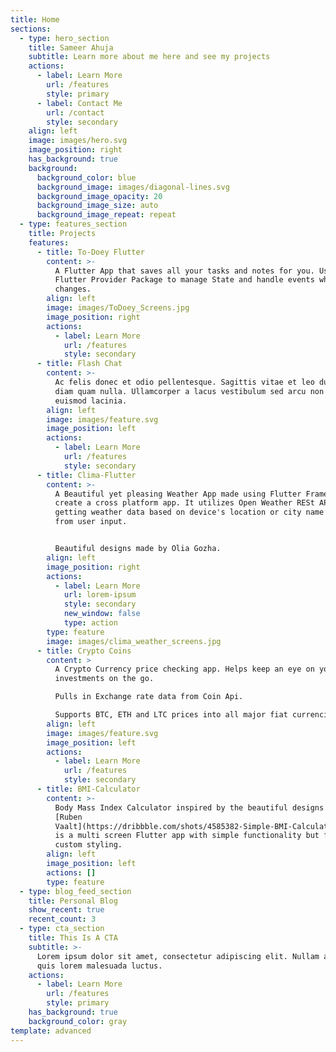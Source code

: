 ```yaml
---
title: Home
sections:
  - type: hero_section
    title: Sameer Ahuja
    subtitle: Learn more about me here and see my projects
    actions:
      - label: Learn More
        url: /features
        style: primary
      - label: Contact Me
        url: /contact
        style: secondary
    align: left
    image: images/hero.svg
    image_position: right
    has_background: true
    background:
      background_color: blue
      background_image: images/diagonal-lines.svg
      background_image_opacity: 20
      background_image_size: auto
      background_image_repeat: repeat
  - type: features_section
    title: Projects
    features:
      - title: To-Doey Flutter
        content: >-
          A Flutter App that saves all your tasks and notes for you. Uses
          Flutter Provider Package to manage State and handle events when state
          changes.
        align: left
        image: images/ToDoey_Screens.jpg
        image_position: right
        actions:
          - label: Learn More
            url: /features
            style: secondary
      - title: Flash Chat
        content: >-
          Ac felis donec et odio pellentesque. Sagittis vitae et leo duis ut
          diam quam nulla. Ullamcorper a lacus vestibulum sed arcu non odio
          euismod lacinia.
        align: left
        image: images/feature.svg
        image_position: left
        actions:
          - label: Learn More
            url: /features
            style: secondary
      - title: Clima-Flutter
        content: >-
          A Beautiful yet pleasing Weather App made using Flutter Framework to
          create a cross platform app. It utilizes Open Weather RESt API for
          getting weather data based on device's location or city name taken
          from user input.


          Beautiful designs made by Olia Gozha.
        align: left
        image_position: right
        actions:
          - label: Learn More
            url: lorem-ipsum
            style: secondary
            new_window: false
            type: action
        type: feature
        image: images/clima_weather_screens.jpg
      - title: Crypto Coins
        content: >
          A Crypto Currency price checking app. Helps keep an eye on your crypto
          investments on the go.

          Pulls in Exchange rate data from Coin Api.

          Supports BTC, ETH and LTC prices into all major fiat currencies.
        align: left
        image: images/feature.svg
        image_position: left
        actions:
          - label: Learn More
            url: /features
            style: secondary
      - title: BMI-Calculator
        content: >-
          Body Mass Index Calculator inspired by the beautiful designs made by
          [Ruben
          Vaalt](https://dribbble.com/shots/4585382-Simple-BMI-Calculator). It
          is a multi screen Flutter app with simple functionality but full-on
          custom styling. 
        align: left
        image_position: left
        actions: []
        type: feature
  - type: blog_feed_section
    title: Personal Blog
    show_recent: true
    recent_count: 3
  - type: cta_section
    title: This Is A CTA
    subtitle: >-
      Lorem ipsum dolor sit amet, consectetur adipiscing elit. Nullam a metus
      quis lorem malesuada luctus.
    actions:
      - label: Learn More
        url: /features
        style: primary
    has_background: true
    background_color: gray
template: advanced
---
```

